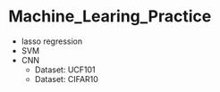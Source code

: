 # Machine_Learing_Practice

 - lasso regression 
 - SVM
 - CNN
    - Dataset: UCF101
    - Dataset: CIFAR10

